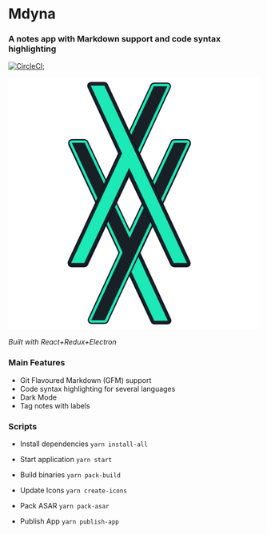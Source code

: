 # Mdyna

### A notes app with Markdown support and code syntax highlighting
[![CircleCI](https://circleci.com/gh/mdyna/mdyna-app.svg?style=svg)](https://circleci.com/gh/mdyna/mdyna-app);

[![Mdyna Logo](./resources/MdynaLogo.png)](https://mdyna.github.io)

_Built with React+Redux+Electron_

### Main Features

- Git Flavoured Markdown (GFM) support
- Code syntax highlighting for several languages
- Dark Mode
- Tag notes with labels

### Scripts

- Install dependencies
  `yarn install-all`

- Start application
    `yarn start`

- Build binaries
    `yarn pack-build`

- Update Icons
    `yarn create-icons`

- Pack ASAR
    `yarn pack-asar`

- Publish App
    `yarn publish-app`

